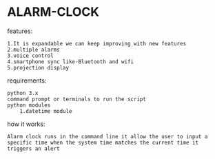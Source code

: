 # ALARM-CLOCK
features:

	1.It is expandable we can keep improving with new features
	2.multiple alarms
	3.voice control
	4.smartphone sync like-Bluetooth and wifi
	5.projection display

requirements:

	python 3.x
	command prompt or terminals to run the script
	python modules
		1.datetime module
 
how it works:

	Alarm clock runs in the command line it allow the user to input a specific time when the system time matches the current time it triggers an alert
	
	

